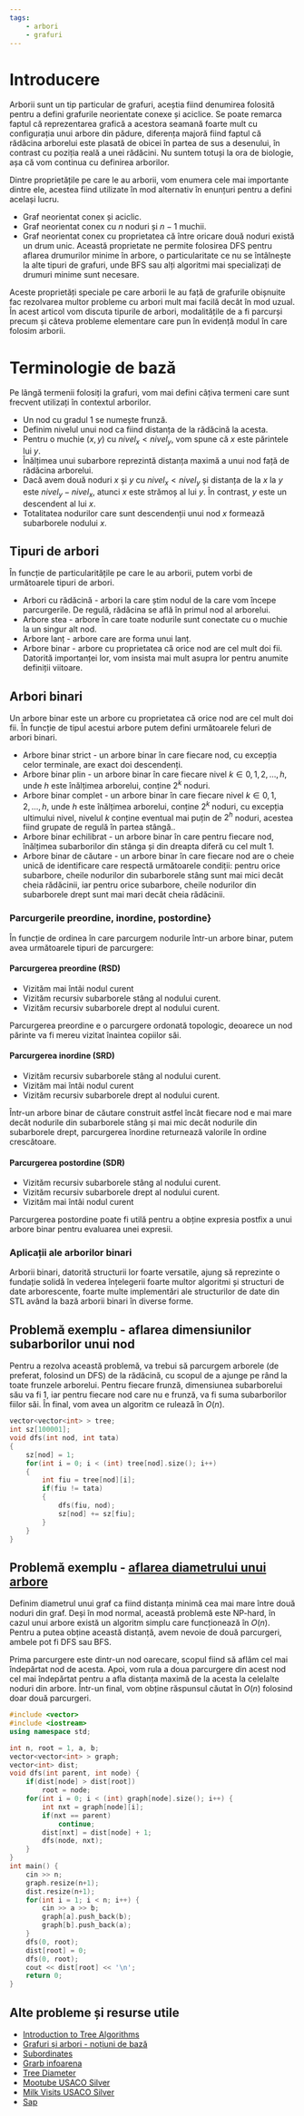 ```yaml
---
tags:
    - arbori
    - grafuri
---
```


# Introducere

Arborii sunt un tip particular de grafuri, aceștia fiind denumirea folosită pentru a defini grafurile neorientate conexe și aciclice. Se poate remarca faptul că reprezentarea grafică a acestora seamană foarte mult cu configurația unui arbore din pădure, diferența majoră fiind faptul că rădăcina arborelui este plasată de obicei în partea de sus a desenului, în contrast cu poziția reală a unei rădăcini. Nu suntem totuși la ora de biologie, așa că vom continua cu definirea arborilor.

Dintre proprietățile pe care le au arborii, vom enumera cele mai importante dintre ele, acestea fiind utilizate în mod alternativ în enunțuri pentru a defini același lucru.

* Graf neorientat conex și aciclic.
* Graf neorientat conex cu $n$ noduri și $n-1$ muchii.
* Graf neorientat conex cu proprietatea că între oricare două noduri există un drum unic. Această proprietate ne permite folosirea DFS pentru aflarea drumurilor minime în arbore, o particularitate ce nu se întâlnește la alte tipuri de grafuri, unde BFS sau alți algoritmi mai specializați de drumuri minime sunt necesare. 

Aceste proprietăți speciale pe care arborii le au față de grafurile obișnuite fac rezolvarea multor probleme cu arbori mult mai facilă decât în mod uzual. În acest articol vom discuta tipurile de arbori, modalitățile de a fi parcurși precum și câteva probleme elementare care pun în evidență modul în care folosim arborii. 

# Terminologie de bază

Pe lângă termenii folosiți la grafuri, vom mai defini câțiva termeni care sunt frecvent utilizați în contextul arborilor. 

* Un nod cu gradul $1$ se numește frunză.
* Definim nivelul unui nod ca fiind distanța de la rădăcină la acesta.
* Pentru o muchie $(x, y)$ cu $nivel_x < nivel_y$, vom spune că $x$ este părintele lui $y$.
* Înălțimea unui subarbore reprezintă distanța maximă a unui nod față de rădăcina arborelui.
* Dacă avem două noduri $x$ și $y$ cu $nivel_x < nivel_y$ și distanța de la $x$ la $y$ este $nivel_y - nivel_x$, atunci $x$ este strămoș al lui $y$. În contrast, $y$ este un descendent al lui $x$.
* Totalitatea nodurilor care sunt descendenții unui nod $x$ formează subarborele nodului $x$.

## Tipuri de arbori

În funcție de particularitățile pe care le au arborii, putem vorbi de următoarele tipuri de arbori.

* Arbori cu rădăcină - arbori la care știm nodul de la care vom începe parcurgerile. De regulă, rădăcina se află în primul nod al arborelui. 
* Arbore stea - arbore în care toate nodurile sunt conectate cu o muchie la un singur alt nod. 
* Arbore lanț - arbore care are forma unui lanț.
* Arbore binar - arbore cu proprietatea că orice nod are cel mult doi fii. Datorită importanței lor, vom insista mai mult asupra lor pentru anumite definiții viitoare.

## Arbori binari

Un arbore binar este un arbore cu proprietatea că orice nod are cel mult doi fii. În funcție de tipul acestui arbore putem defini următoarele feluri de arbori binari. 

* Arbore binar strict - un arbore binar în care fiecare nod, cu excepția celor terminale, are exact doi descendenți.
* Arbore binar plin - un arbore binar în care fiecare nivel $k \in{0,1,2,\dots,h}$, unde $h$ este înălțimea arborelui, conține $2^k$ noduri.
* Arbore binar complet - un arbore binar în care fiecare nivel $k \in{0,1,2,\dots,h}$, unde $h$ este înălțimea arborelui, conține $2^k$ noduri, cu excepția ultimului nivel, nivelul $k$ conține eventual mai puțin de $2^h$ noduri, acestea fiind grupate de regulă în partea stângă..
* Arbore binar echilibrat - un arbore binar în care pentru fiecare nod, înălțimea subarborilor din stânga și din dreapta diferă cu cel mult $1$. 
* Arbore binar de căutare - un arbore binar în care fiecare nod are o cheie unică de identificare care respectă următoarele condiții: pentru orice subarbore, cheile nodurilor din subarborele stâng sunt mai mici decât cheia rădăcinii, iar pentru orice subarbore, cheile nodurilor din subarborele drept sunt mai mari decât cheia rădăcinii.

### Parcurgerile preordine, inordine, postordine}

În funcție de ordinea în care parcurgem nodurile într-un arbore binar, putem avea următoarele tipuri de parcurgere:

#### Parcurgerea preordine (RSD)

* Vizităm mai întâi nodul curent
* Vizităm recursiv subarborele stâng al nodului curent. 
* Vizităm recursiv subarborele drept al nodului curent. 

Parcurgerea preordine e o parcurgere ordonată topologic, deoarece un nod părinte va fi mereu vizitat înaintea copiilor săi.

#### Parcurgerea inordine (SRD)

* Vizităm recursiv subarborele stâng al nodului curent. 
* Vizităm mai întâi nodul curent
* Vizităm recursiv subarborele drept al nodului curent. 

Într-un arbore binar de căutare construit astfel încât fiecare nod e mai mare decât nodurile din subarborele stâng și mai mic decât nodurile din subarborele drept, parcurgerea înordine returnează valorile în ordine crescătoare.

#### Parcurgerea postordine (SDR)

* Vizităm recursiv subarborele stâng al nodului curent. 
* Vizităm recursiv subarborele drept al nodului curent. 
* Vizităm mai întâi nodul curent

Parcurgerea postordine poate fi utilă pentru a obține expresia postfix a unui arbore binar pentru evaluarea unei expresii.

### Aplicații ale arborilor binari

Arborii binari, datorită structurii lor foarte versatile, ajung să reprezinte o fundație solidă în vederea înțelegerii foarte multor algoritmi și structuri de date arborescente, foarte multe implementări ale structurilor de date din STL având la bază arborii binari în diverse forme. 

## Problemă exemplu - aflarea dimensiunilor subarborilor unui nod

Pentru a rezolva această problemă, va trebui să parcurgem arborele (de preferat, folosind un DFS) de la rădăcină, cu scopul de a ajunge pe rând la toate frunzele arborelui. Pentru fiecare frunză, dimensiunea subarborelui său va fi $1$, iar pentru fiecare nod care nu e frunză, va fi suma subarborilor fiilor săi. În final, vom avea un algoritm ce rulează în $O(n)$.

```cpp
vector<vector<int> > tree;
int sz[100001];
void dfs(int nod, int tata)
{
    sz[nod] = 1;
    for(int i = 0; i < (int) tree[nod].size(); i++)
    {
        int fiu = tree[nod][i];
        if(fiu != tata) 
        {
            dfs(fiu, nod);
            sz[nod] += sz[fiu];
        }
    }
}
```

## Problemă exemplu - [aflarea diametrului unui arbore](https://kilonova.ro/problems/2188/)

Definim diametrul unui graf ca fiind distanța minimă cea mai mare între două noduri din graf. Deși în mod normal, această problemă este NP-hard, în cazul unui arbore există un algoritm simplu care funcționează în $O(n)$. Pentru a putea obține această distanță, avem nevoie de două parcurgeri, ambele pot fi DFS sau BFS. 

Prima parcurgere este dintr-un nod oarecare, scopul fiind să aflăm cel mai îndepărtat nod de acesta. Apoi, vom rula a doua parcurgere din acest nod cel mai îndepărtat pentru a afla distanța maximă de la acesta la celelalte noduri din arbore. Într-un final, vom obține răspunsul căutat în $O(n)$ folosind doar două parcurgeri.

```cpp
#include <vector>
#include <iostream>
using namespace std;

int n, root = 1, a, b;
vector<vector<int> > graph;
vector<int> dist;
void dfs(int parent, int node) {
    if(dist[node] > dist[root])
        root = node;
    for(int i = 0; i < (int) graph[node].size(); i++) {
        int nxt = graph[node][i];
        if(nxt == parent)
            continue;
        dist[nxt] = dist[node] + 1;
        dfs(node, nxt);
    }
}
int main() {
    cin >> n;
    graph.resize(n+1);
    dist.resize(n+1);
    for(int i = 1; i < n; i++) {
        cin >> a >> b;
        graph[a].push_back(b);
        graph[b].push_back(a);
    }
    dfs(0, root);
    dist[root] = 0;
    dfs(0, root);
    cout << dist[root] << '\n';
    return 0;
}
```

## Alte probleme și resurse utile

* [Introduction to Tree Algorithms](https://usaco.guide/silver/intro-tree?lang=cpp)
* [Grafuri și arbori - noțiuni de bază](https://cppi.sync.ro/materia/grafuri_arbori_notiuni_teoretice_de_baza.html)
* [Subordinates](https://cses.fi/problemset/task/1674)
* [Grarb infoarena](https://www.infoarena.ro/problema/grarb)
* [Tree Diameter](https://kilonova.ro/problems/2188)
* [Mootube USACO Silver](http://www.usaco.org/index.php?page=viewproblem2&cpid=788)
* [Milk Visits USACO Silver](http://www.usaco.org/index.php?page=viewproblem2&cpid=968)
* [Sap](https://kilonova.ro/problems/1802)
